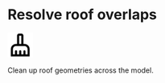 # Resolve roof overlaps
<img src="images/resolve-roof-overlaps.svg" width="50" height="50"> 

Clean up roof geometries across the model.